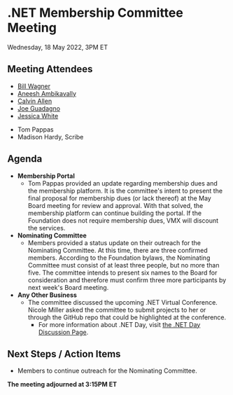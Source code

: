 # .NET Membership Committee Meeting

Wednesday, 18 May 2022, 3PM ET

## Meeting Attendees

- [Bill Wagner](https://github.com/BillWagner)
- [Aneesh Ambikavally](https://github.com/codehippie1)
- [Calvin Allen](https://github.com/CalvinAllen)
- [Joe Guadagno](https://github.com/jguadagno)
- [Jessica White](https://github.com/wordshaker)
* Tom Pappas
* Madison Hardy, Scribe

## Agenda

* **Membership Portal**
  * Tom Pappas provided an update regarding membership dues and the membership platform. It is the committee's intent to present the final proposal for membership dues (or lack thereof) at the May Board meeting for review and approval. With that solved, the membership platform can continue building the portal. If the Foundation does not require membership dues, VMX will discount the services.
* **Nominating Committee**
  * Members provided a status update on their outreach for the Nominating Committee. At this time, there are three confirmed members. According to the Foundation bylaws, the Nominating Committee must consist of at least three people, but no more than five. The committee intends to present six names to the Board for consideration and therefore must confirm three more participants by next week's Board meeting.
* **Any Other Business**
  * The committee discussed the upcoming .NET Virtual Conference. Nicole Miller asked the committee to submit projects to her or through the GitHub repo that could be highlighted at the conference.
    * For more information about .NET Day, visit [the .NET Day Discussion Page](https://github.com/dotnet-foundation/wg-outreach/issues/48).

## Next Steps / Action Items

* Members to continue outreach for the Nominating Committee.

**The meeting adjourned at 3:15PM ET**
